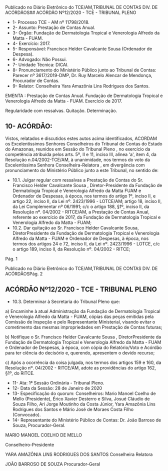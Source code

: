 Publicado  no  Diário  Eletrônico do TCE/AM,TRIBUNAL DE CONTAS DIV. DE ACÓRDÃOS## ACÓRDÃO Nº12/2020 - TCE - TRIBUNAL PLENO

- 1- Processo TCE - AM nº 11798/2018.
- 2- Assunto: Prestação de Contas Anual.
- 3- Órgão: Fundação de Dermatologia Tropical e Venerologia Alfredo da Matta - FUAM.
- 4- Exercício: 2017.
- 5- Responsável: Francisco Helder Cavalcante Sousa (Ordenador de Despesa).
- 6- Advogado: Não Possui.
- 7- Unidade Técnica: DICAI.
- 8- Pronunciamento do Ministério Público junto ao Tribunal de Contas: Parecer nº 3617/2019-DMP, Dr. Ruy Marcelo Alencar de Mendonça, Procurador de Contas.
- 9- Relator: Conselheira Yara Amazônia Lins Rodrigues dos Santos.

EMENTA :  Prestação  de  Contas  Anual.  Fundação de Dermatologia Tropical e Venerologia Alfredo da Matta - FUAM. Exercício de 2017.

Regularidade com ressalvas. Quitação. Determinação.

## 10-  ACÓRDÃO:

Vistos, relatados e discutidos estes autos acima identificados, ACORDAM os Excelentíssimos Senhores Conselheiros do Tribunal de Contas do Estado do Amazonas, reunidos em Sessão do Tribunal Pleno ,  no  exercício  da  competência  atribuída  pelos arts.  5º,  II  e  11,  inciso  III,  alínea  'a',  item  4,  da  Resolução  n.04/2002-TCE/AM, à unanimidade, nos termos do voto da Excelentíssima Senhora Conselheira-Relatora , em divergência com pronunciamento do Ministério Público junto a este Tribunal, no sentido de:

- 10.1. Julgar  regular  com  ressalvas a  Prestação  de  Contas  do Sr. Francisco Helder Cavalcante Sousa , Diretor-Presidente da Fundação de Dermatologia Tropical e Venerologia Alfredo da Matta FUAM e Ordenador de Despesas, à época, nos termos do artigo 1º, inciso  II,  e  artigo  22,  inciso  II,  da  Lei  nº.  2423/1996  -  LOTCE/AM; artigo 18, inciso II, da Lei Complementar nº 06/1991; c/c o artigo 188, §1º, inciso II, da Resolução nº. 04/2002 - RITCE/AM, a Prestação de Contas  Anual,  referente  ao  exercício  de  2017,  da  Fundação  de Dermatologia Tropical e Venerologia Alfredo da Matta - FUAM;
- 10.2. Dar quitação ao  Sr. Francisco Helder Cavalcante Sousa, DiretorPresidente  da  Fundação  de  Dermatologia  Tropical  e  Venerologia Alfredo  da  Matta  -  FUAM  e  Ordenador  de  Despesas,  à  época,  nos termos dos artigos 24 e 72, inciso II, da Lei nº. 2423/1996 - LOTCE, c/c o artigo 189, inciso II, da Resolução nº. 04/2002 - RITCE;

Pág. 1

Publicado  no  Diário  Eletrônico do TCE/AM,TRIBUNAL DE CONTAS DIV. DE ACÓRDÃOSPág. 2

## ACÓRDÃO Nº12/2020 - TCE - TRIBUNAL PLENO

- 10.3. Determinar à Secretaria do Tribunal Pleno que:

a) Encaminhe  à  atual  Administração  da  Fundação  de  Dermatologia Tropical  e  Venerologia Alfredo  da  Matta  -  FUAM,  cópias  das  peças emitidas pela Comissão de Inspeção e pelo Representante Ministerial, visando evitar o cometimento das mesmas impropriedades em Prestação de Contas futuras;

b) Notifique  o  Sr. Francisco  Helder  Cavalcante  Sousa , DiretorPresidente  da  Fundação  de  Dermatologia  Tropical  e  Venerologia Alfredo da Matta - FUAM e Ordenador de Despesas, à época, com cópia  do  Relatório/Voto  e  Acórdão  para  ter  ciência  do  decisório  e, querendo, apresentem o devido recurso;

c) Após a ocorrência da coisa julgada, nos termos dos artigos 159 e 160, da Resolução nº. 04/2002 - RITCE/AM, adote as providências do artigo 162, §1º, do RITCE.

- 11-  Ata: 1ª Sessão Ordinária - Tribunal Pleno.
- 12-  Data da Sessão: 28 de Janeiro de 2020
- 13-  Especificação do quorum: Conselheiros: Mario Manoel Coelho de Mello (Presidente), Érico Xavier Desterro e Silva, Josué Cláudio de Souza Filho, Ari Jorge Moutinho da Costa Júnior, Yara Amazônia Lins Rodrigues dos Santos e Mário José de Moraes Costa Filho (Convocado).
- 14-  Representante  do  Ministério  Público  de  Contas: Dr. João  Barroso  de  Souza, Procurador-Geral.

MARIO MANOEL COELHO DE MELLO

Conselheiro-Presidente

YARA AMAZÔNIA LINS RODRIGUES DOS SANTOS Conselheira Relatora

JOÃO BARROSO DE SOUZA Procurador-Geral
